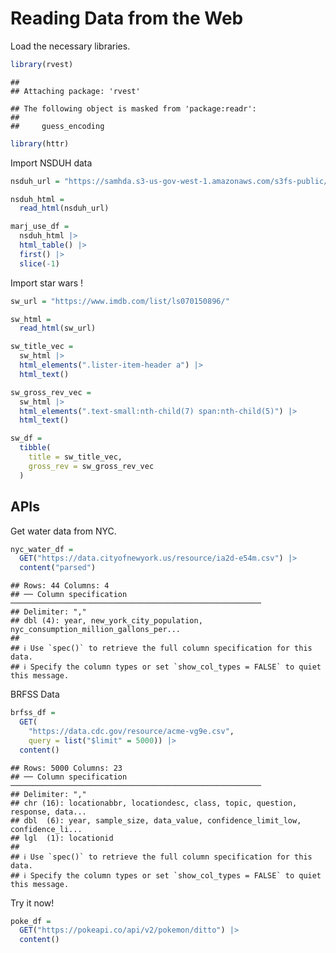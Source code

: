 Reading Data from the Web
================

Load the necessary libraries.

``` r
library(rvest)
```

    ## 
    ## Attaching package: 'rvest'

    ## The following object is masked from 'package:readr':
    ## 
    ##     guess_encoding

``` r
library(httr)
```

Import NSDUH data

``` r
nsduh_url = "https://samhda.s3-us-gov-west-1.amazonaws.com/s3fs-public/field-uploads/2k15StateFiles/NSDUHsaeShortTermCHG2015.htm"

nsduh_html = 
  read_html(nsduh_url)
```

``` r
marj_use_df = 
  nsduh_html |> 
  html_table() |> 
  first() |> 
  slice(-1)
```

Import star wars !

``` r
sw_url = "https://www.imdb.com/list/ls070150896/"

sw_html =
  read_html(sw_url)
```

``` r
sw_title_vec =
  sw_html |> 
  html_elements(".lister-item-header a") |> 
  html_text()

sw_gross_rev_vec =
  sw_html |> 
  html_elements(".text-small:nth-child(7) span:nth-child(5)") |> 
  html_text()

sw_df =
  tibble(
    title = sw_title_vec,
    gross_rev = sw_gross_rev_vec
  )
```

## APIs

Get water data from NYC.

``` r
nyc_water_df =
  GET("https://data.cityofnewyork.us/resource/ia2d-e54m.csv") |> 
  content("parsed")
```

    ## Rows: 44 Columns: 4
    ## ── Column specification ────────────────────────────────────────────────────────
    ## Delimiter: ","
    ## dbl (4): year, new_york_city_population, nyc_consumption_million_gallons_per...
    ## 
    ## ℹ Use `spec()` to retrieve the full column specification for this data.
    ## ℹ Specify the column types or set `show_col_types = FALSE` to quiet this message.

BRFSS Data

``` r
brfss_df =
  GET(
    "https://data.cdc.gov/resource/acme-vg9e.csv",
    query = list("$limit" = 5000)) |> 
  content()
```

    ## Rows: 5000 Columns: 23
    ## ── Column specification ────────────────────────────────────────────────────────
    ## Delimiter: ","
    ## chr (16): locationabbr, locationdesc, class, topic, question, response, data...
    ## dbl  (6): year, sample_size, data_value, confidence_limit_low, confidence_li...
    ## lgl  (1): locationid
    ## 
    ## ℹ Use `spec()` to retrieve the full column specification for this data.
    ## ℹ Specify the column types or set `show_col_types = FALSE` to quiet this message.

Try it now!

``` r
poke_df =
  GET("https://pokeapi.co/api/v2/pokemon/ditto") |> 
  content()
```
